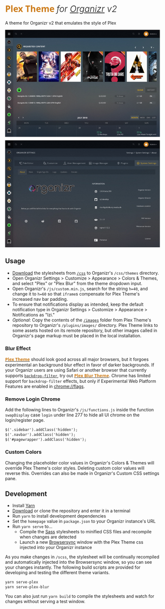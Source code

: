# <font style="color: #CC7B19; font-family: 'Open Sans'; font-weight: 700">Plex Theme</font> <i style="font-weight: 300">for [Organizr](https://organizr.app) v2</i>
A theme for Organizr v2 that emulates the style of Plex

![Screen Shot](screenshot.jpg "Screen Shot")

## Usage

- [Download](https://github.com/Burry/organizr-v2-plex-theme/archive/master.zip) the stylesheets from [`/css`](tree/master/css) to Organizr's `/css/themes` directory.
- Open Organizr Settings > Customize > Appearance > Colors & Themes, and select "Plex" or "Plex Blur" from the theme dropdown input.
- Open Organizr's `/js/custom.min.js`, search for the string `h=40`, and change it to `h=60` so that `iframe`s compensate for Plex Theme's increased nav bar padding.
- To ensure that notifications display as intended, keep the default notification type in Organizr Settings > Customize > Appearance > Notifications as "Izi."
- *Optional*: Copy the contents of the [`/images`](tree/master/images) folder from Plex Theme's repository to Organizr's `/plugins/images/` directory. Plex Theme links to some assets hosted on its remote repository, but other images called in Organizr's page markup must be placed in the local installation.

### Blur Effect

[<b style="color: #CC7B19; font-family: 'Open Sans'">Plex Theme</b>](https://raw.githubusercontent.com/Burry/organizr-v2-plex-theme/master/css/Plex.css) should look good across all major browsers, but it forgoes experimental an background blur effect in favor of darker backgrounds. If your Organizr users are using Safari or another browser that currently supports [`backdrop-filter`](https://developer.mozilla.org/en-US/docs/Web/CSS/backdrop-filter), try out [<b style="color: #CC7B19; font-family: 'Open Sans'">Plex Blur Theme</b>](https://raw.githubusercontent.com/Burry/organizr-v2-plex-theme/master/css/Plex%20Blur.css). Chrome has limited support for `backdrop-filter` effects, but only if Experimental Web Platform Features are enabled in [chrome://flags](chrome://flags).

### Remove Login Chrome

Add the following lines to Organizr's `/js/functions.js` inside the function `swapDisplay` case `login` under line 277 to hide all UI chrome on the login/register page.

```
$('.sidebar').addClass('hidden');
$('.navbar').addClass('hidden');
$('#pagewrapper').addClass('hidden');
```
### Custom Colors

Changing the placeholder color values in Organizr's Colors & Themes will override Plex Theme's color styles. Deleting custom color values will reverse this. Overrides can also be made in Organizr's Custom CSS settings pane.

## Development

- Install [Yarn](https://yarnpkg.com/en/docs/install)
- [Download](https://github.com/Burry/organizr-v2-plex-theme/archive/master.zip) or clone the repository and enter it in a terminal
- Run `yarn` to install development dependencies
- Set the `homepage` value in `package.json` to your Organizr instance's URL
- Run `yarn serve` to...
    - Compile the [Sass](https://sass-lang.com/documentation/file.SASS_REFERENCE.html) stylesheets to minified CSS files and recompile when changes are detected
    - Launch a new [Browsersync](https://browsersync.io) window with the Plex Theme css injected into your Organizr instance

As you make changes in `/scss`, the stylesheet will be continually recompiled and automatically injected into the Browsersync window, so you can see your changes instantly. The following build scripts are provided for developing and testing the different theme variants.

```
yarn serve-plex
yarn serve-plex-blur
```

You can also just run `yarn build` to compile the stylesheets and watch for changes without serving a test window.
